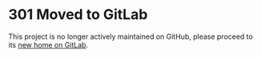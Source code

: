 # 301 Moved to GitLab

This project is no longer actively maintained on GitHub, please proceed
to its [new home on GitLab](https://gitlab.com/arpa2/tlspool).

